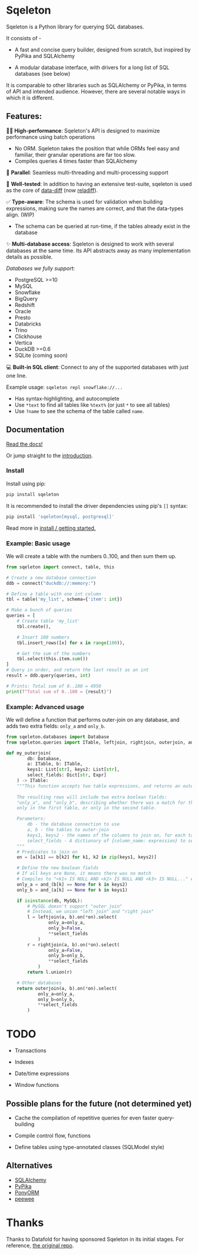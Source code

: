 # Sqeleton

Sqeleton is a Python library for querying SQL databases.

It consists of -

- A fast and concise query builder, designed from scratch, but inspired by PyPika and SQLAlchemy

- A modular database interface, with drivers for a long list of SQL databases (see below)

It is comparable to other libraries such as SQLAlchemy or PyPika, in terms of API and intended audience. However, there are several notable ways in which it is different. 

## **Features:**

🏃‍♂️ **High-performance**: Sqeleton's API is designed to maximize performance using batch operations

- No ORM. Sqeleton takes the position that while ORMs feel easy and familiar, their granular operations are far too slow.
- Compiles queries 4 times faster than SQLAlchemy

🙌 **Parallel**: Seamless multi-threading and multi-processing support

💖 **Well-tested**: In addition to having an extensive test-suite, sqeleton is used as the core of [data-diff](https://github.com/datafold/data-diff) (now [reladiff](https://github.com/erezsh/reladiff)).

✅ **Type-aware**: The schema is used for validation when building expressions, making sure the names are correct, and that the data-types align. (WIP)
    
- The schema can be queried at run-time, if the tables already exist in the database

✨ **Multi-database access**: Sqeleton is designed to work with several databases at the same time. Its API abstracts away as many implementation details as possible.

_Databases we fully support_:

- PostgreSQL >=10
- MySQL
- Snowflake
- BigQuery
- Redshift
- Oracle
- Presto
- Databricks
- Trino
- Clickhouse
- Vertica
- DuckDB >=0.6
- SQLite (coming soon)

💻 **Built-in SQL client**: Connect to any of the supported databases with just one line.

Example usage: `sqeleton repl snowflake://...`

- Has syntax-highlighting, and autocomplete
- Use `*text` to find all tables like `%text%` (or just `*` to see all tables)
- Use `?name` to see the schema of the table called `name`.

## Documentation

[Read the docs!](https://sqeleton.readthedocs.io)

Or jump straight to the [introduction](https://sqeleton.readthedocs.io/en/latest/intro.html).

### Install

Install using pip:

```bash
pip install sqeleton
```

It is recommended to install the driver dependencies using pip's `[]` syntax:

```bash
pip install 'sqeleton[mysql, postgresql]'
```

Read more in [install / getting started.](https://sqeleton.readthedocs.io/en/latest/install.html)

### Example: Basic usage

We will create a table with the numbers 0..100, and then sum them up.

```python
from sqeleton import connect, table, this

# Create a new database connection
ddb = connect("duckdb://:memory:")

# Define a table with one int column
tbl = table('my_list', schema={'item': int})

# Make a bunch of queries
queries = [
    # Create table 'my_list'
    tbl.create(),

    # Insert 100 numbers
    tbl.insert_rows([x] for x in range(100)),

    # Get the sum of the numbers
    tbl.select(this.item.sum())
]
# Query in order, and return the last result as an int
result = ddb.query(queries, int)    

# Prints: Total sum of 0..100 = 4950
print(f"Total sum of 0..100 = {result}")
```

### Example: Advanced usage

We will define a function that performs outer-join on any database, and adds two extra fields: `only_a` and `only_b`.

```python
from sqeleton.databases import Database
from sqeleton.queries import ITable, leftjoin, rightjoin, outerjoin, and_, Expr

def my_outerjoin(
        db: Database,
        a: ITable, b: ITable,
        keys1: List[str], keys2: List[str],
        select_fields: Dict[str, Expr]
    ) -> ITable:
    """This function accepts two table expressions, and returns an outer-join query.
    
    The resulting rows will include two extra boolean fields:
    "only_a", and "only_b", describing whether there was a match for that row 
    only in the first table, or only in the second table.

    Parameters:
        db - the database connection to use
        a, b - the tables to outer-join
        keys1, keys2 - the names of the columns to join on, for each table respectively
        select_fields - A dictionary of {column_name: expression} to select as a result of the outer-join
    """
    # Predicates to join on
    on = [a[k1] == b[k2] for k1, k2 in zip(keys1, keys2)]

    # Define the new boolean fields
    # If all keys are None, it means there was no match
    # Compiles to "<k1> IS NULL AND <k2> IS NULL AND <k3> IS NULL..." etc.
    only_a = and_(b[k] == None for k in keys2)
    only_b = and_(a[k] == None for k in keys1)

    if isinstance(db, MySQL):
        # MySQL doesn't support "outer join"
        # Instead, we union "left join" and "right join"
        l = leftjoin(a, b).on(*on).select(
                only_a=only_a,
                only_b=False,
                **select_fields
            )
        r = rightjoin(a, b).on(*on).select(
                only_a=False,
                only_b=only_b,
                **select_fields
            )
        return l.union(r)

    # Other databases
    return outerjoin(a, b).on(*on).select(
            only_a=only_a,
            only_b=only_b,
            **select_fields
        )
```



# TODO

- Transactions

- Indexes

- Date/time expressions

- Window functions

## Possible plans for the future (not determined yet)

- Cache the compilation of repetitive queries for even faster query-building

- Compile control flow, functions

- Define tables using type-annotated classes (SQLModel style)

## Alternatives

- [SQLAlchemy](https://www.sqlalchemy.org/)
- [PyPika](https://github.com/kayak/pypika)
- [PonyORM](https://ponyorm.org/)
- [peewee](https://github.com/coleifer/peewee)

# Thanks

Thanks to Datafold for having sponsored Sqeleton in its initial stages. For reference, [the original repo](https://github.com/datafold/sqeleton/).
